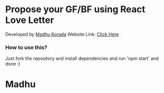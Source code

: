# Propose your GF/BF using React Love Letter

Developed by [Madhu Korada](https://instagram.com/niihaaarrrr)
Website Link: [Click Here](https://react-love-letter.vercel.app)

### How to use this?
Just fork the repository and install dependencies and run 'npm start' and done :)

# Madhu
